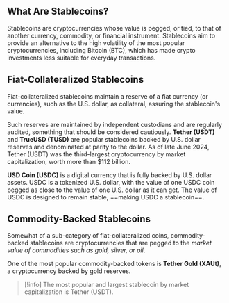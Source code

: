 ## What Are Stablecoins?

Stablecoins are cryptocurrencies whose value is pegged, or tied, to that of another currency, commodity, or financial instrument. Stablecoins aim to provide an alternative to the high volatility of the most popular cryptocurrencies, including Bitcoin (BTC), which has made crypto investments less suitable for everyday transactions.

## Fiat-Collateralized Stablecoins

Fiat-collateralized stablecoins maintain a reserve of a fiat currency (or currencies), such as the U.S. dollar, as collateral, assuring the stablecoin's value.

Such reserves are maintained by independent custodians and are regularly audited, something that should be considered cautiously. **Tether (USDT)** and **TrueUSD (TUSD)** are popular stablecoins backed by U.S. dollar reserves and denominated at parity to the dollar. As of late June 2024, Tether (USDT) was the third-largest cryptocurrency by market capitalization, worth more than $112 billion.

**USD Coin (USDC)** is a digital currency that is fully backed by U.S. dollar assets. USDC is a tokenized U.S. dollar, with the value of one USDC coin pegged as close to the value of one U.S. dollar as it can get. The value of USDC is designed to remain stable, ==making USDC a stablecoin==. 

## Commodity-Backed Stablecoins

Somewhat of a sub-category of fiat-collateralized coins, commodity-backed stablecoins are cryptocurrencies that are pegged to the _market value of commodities such as gold, silver, or oil_.

One of the most popular commodity-backed tokens is **Tether Gold (XAUt)**, a cryptocurrency backed by gold reserves.

> [!info]
> The most popular and largest stablecoin by market capitalization is Tether (USDT).
